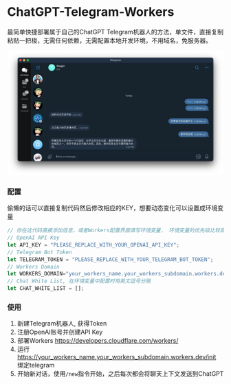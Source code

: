 # ChatGPT-Telegram-Workers

最简单快捷部署属于自己的ChatGPT Telegram机器人的方法，单文件，直接复制粘贴一把梭，无需任何依赖，无需配置本地开发环境，不用域名，免服务器。

![](./demo.jpg)

### 配置

偷懒的话可以直接复制代码然后修改相应的KEY，想要动态变化可以设置成环境变量
```js
// 你在这代码直接添加信息，或者Workers配置界面填写环境变量， 环境变量的优先级比较高
// OpenAI API Key
let API_KEY = "PLEASE_REPLACE_WITH_YOUR_OPENAI_API_KEY";
// Telegram Bot Token
let TELEGRAM_TOKEN = "PLEASE_REPLACE_WITH_YOUR_TELEGRAM_BOT_TOKEN";
// Workers Domain
let WORKERS_DOMAIN="your_workers_name.your_workers_subdomain.workers.dev"
// Chat White List, 在环境变量中配置时用英文逗号分隔
let CHAT_WHITE_LIST = [];
```

### 使用

1. 新建Telegram机器人, 获得Token
2. 注册OpenAI账号并创建API Key
3. 部署Workers https://developers.cloudflare.com/workers/
4. 运行 https://your_workers_name.your_workers_subdomain.workers.dev/init 绑定telegram
5. 开始新对话，使用`/new`指令开始，之后每次都会将聊天上下文发送到ChatGPT
